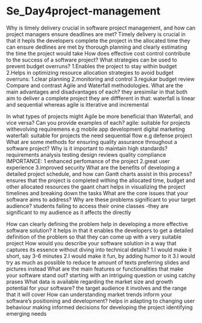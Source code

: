 # Se_Day4project-management

Why is timely delivery crucial in software project management, and how can project managers ensure deadlines are met?
    Timely delivery is crucial in that it hepls the developers complete the project in the allocated time
       they can ensure dedlines are met by thorough planning and clearly estimating the time the project would take
How does effective cost control contribute to the success of a software project? What strategies can be used to prevent budget overruns?
         1.Enables the project to stay within budget
         2.Helps in optimizing resource allocation
    strategies to avoid budget overruns: 1.clear planning
                                         2.monitoring and control
                                         3.regukar budget review
Compare and contrast Agile and Waterfall methodologies. What are the main advantages and disadvantages of each?
          they aresimilar in that both aim to deliver a complete project
          they are diffferent in that:
                 waterfall is linear and sequential whereas agile is itterative and incremental
                 

In what types of projects might Agile be more beneficial than Waterfall, and vice versa? Can you provide examples of each?
                 agile: suitable for projects withevolving requiremens e.g mobile app development
                                                                          digital marketing
                 waterfall:  suitable for projects the need sequential flow e.g defense project      
What are some methods for ensuring quality assurance throughout a software project? Why is it important to maintain high standards?
       requirements analysis
       testing
       design reviews
       quality compliance
       IMPORTANCE: 1 enhanced perfomance of the project
                   2.great user experience
                   3.improved security
What are the benefits of developing a detailed project schedule, and how can Gantt charts assist in this process?
      ensures that the project is completed withing the allocated time, budget and other allocated resources
      the gaant chart helps in visualizing the project timelines and breaking down the tasks
What are the core issues that your software aims to address? Why are these problems significant to your target audience?
         students failing to access their onine classes
          -they are significant to my audience as it affects the directly
            
How can clearly defining the problem help in developing a more effective software solution?
         it helps in that it enables the developers to get a detailed definition of the problem so that they can come up with a
         very suitable project
How would you describe your software solution in a way that captures its essence without diving into technical details?
    1.I would make it short, say 3-6 minutes
    2.I would make it fun, by adding humor to it
    3.I would try as much as possible to reduce te amount of texts preferring slides and pictures instead
What are the main features or functionalities that make your software stand out?
          starting with an intriguing question or using catchy prases
What data is available regarding the market size and growth potential for your software?
         the target audience it  involves and the range that it will cover
How can understanding market trends inform your software’s positioning and development?
    helps in adapting to changing user behaviour
    making informed decisions for developing the project
    identifying emerging needs
